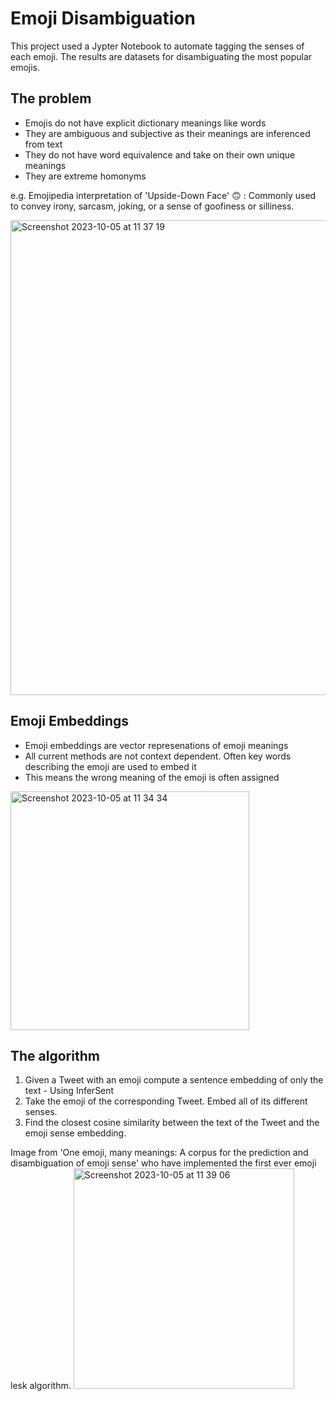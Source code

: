 # Emoji Disambiguation
This project used a Jypter Notebook to automate tagging the senses of each emoji. The results are datasets for disambiguating the most popular emojis. 

## The problem
- Emojis do not have explicit dictionary meanings like words
- They are ambiguous and subjective as their meanings are inferenced from text
- They do not have word equivalence and take on their own unique meanings
- They are extreme homonyms

e.g. Emojipedia interpretation of 'Upside-Down Face' 🙃 : Commonly used to convey irony, sarcasm, joking, or a sense of goofiness or silliness. 

<img width="760" alt="Screenshot 2023-10-05 at 11 37 19" src="https://github.com/elenabarry/Emoji-Disambiguation/assets/53048127/d23139ad-d40a-4d10-8e83-0b89124e049a">

## Emoji Embeddings

- Emoji embeddings are vector represenations of emoji meanings
- All current methods are not context dependent. Often key words describing the emoji are used to embed it
- This means the wrong meaning of the emoji is often assigned

<img width="382" alt="Screenshot 2023-10-05 at 11 34 34" src="https://github.com/elenabarry/Emoji-Disambiguation/assets/53048127/e5057a22-6b53-4ecc-bc4b-db90e25fdc99">

## The algorithm 

1. Given a Tweet with an emoji compute a sentence embedding of only the text - Using InferSent
2. Take the emoji of the corresponding Tweet. Embed all of its different senses.
3. Find the closest cosine similarity between the text of the Tweet and the emoji sense embedding. 

Image from 'One emoji, many meanings: A corpus for the prediction and disambiguation of emoji sense' who have implemented the first ever emoji lesk algorithm. 
<img width="353" alt="Screenshot 2023-10-05 at 11 39 06" src="https://github.com/elenabarry/Emoji-Disambiguation/assets/53048127/f965328b-64dc-4a4f-982b-ae6048841d1c">
